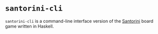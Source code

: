 # `santorini-cli`

`santorini-cli` is a command-line interface version of the [Santorini](https://en.wikipedia.org/wiki/Santorini_(game)) board game written in Haskell.
